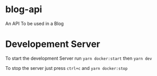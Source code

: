 # blog-api

An API To be used in a Blog

# Developement Server

To start the development Server run `yarn docker:start` then `yarn dev`

To stop the server just press `ctrl+c` and `yarn docker:stop`
